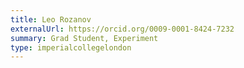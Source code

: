 ```yaml
---
title: Leo Rozanov
externalUrl: https://orcid.org/0009-0001-8424-7232
summary: Grad Student, Experiment
type: imperialcollegelondon
---
```

